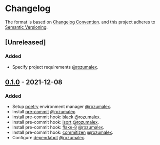 # Changelog

The format is based on [Changelog Convention](https://keepachangelog.com/en/1.0.0/).
and this project adheres to [Semantic Versioning](https://semver.org/spec/v2.0.0.html).

## [Unreleased]

### Added 

- Specify project requirements [@rozumalex](https://github.com/rozumalex).

## [0.1.0](https://github.com/julleks/aviauth-api/commits/0.1.0) - 2021-12-08

### Added

- Setup [poetry](https://python-poetry.org) environment manager [@rozumalex](https://github.com/rozumalex).
- Install [pre-commit](https://pre-commit.com) [@rozumalex](https://github.com/rozumalex).
- Install pre-commit hook: [black](https://github.com/psf/black) [@rozumalex](https://github.com/rozumalex).
- Install pre-commit hook: [isort](https://github.com/timothycrosley/isort) [@rozumalex](https://github.com/rozumalex).
- Install pre-commit hook: [flake-8](https://flake8.pycqa.org/en/latest/) [@rozumalex](https://github.com/rozumalex).
- Install pre-commit hook: [commitizen](https://commitizen-tools.github.io/commitizen/) [@rozumalex](https://github.com/rozumalex).
- Configure [dependabot](https://help.github.com/github/administering-a-repository/configuration-options-for-dependency-updates) [@rozumalex](https://github.com/rozumalex).
